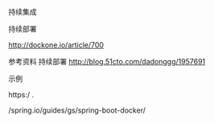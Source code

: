 

持续集成

持续部署

http://dockone.io/article/700

参考资料
持续部署 
http://blog.51cto.com/dadonggg/1957691


 
 示例
 
 https:/
 .
 
 /spring.io/guides/gs/spring-boot-docker/